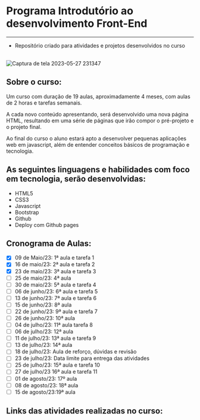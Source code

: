 # Programa Introdutório ao desenvolvimento Front-End
--------------------------------------------------------------------
- Repositório criado para atividades e projetos desenvolvidos no curso <br> <br>


![Captura de tela 2023-05-27 231347](https://github.com/sant1ana/Curso-Codifica/assets/93404790/977f377f-9098-478d-afb5-9b4f28cee317)

## Sobre o curso:

<p>Um curso com duração de 19 aulas, aproximadamente 4 meses, com aulas de 2 horas e tarefas semanais.</p>
<p>A cada novo conteúdo apresentando, será desenvolvido uma  nova página HTML, resultando em uma série de páginas que irão compor o pré-projeto e o projeto final.</p>
<p>Ao final do curso o aluno estará apto a desenvolver pequenas aplicações web em javascript, além de entender conceitos básicos de programação e tecnologia.</p>

## As seguintes linguagens e habilidades com foco em tecnologia, serão desenvolvidas:

- HTML5
- CSS3
- Javascript
- Bootstrap
- Github
- Deploy com Github pages

## Cronograma de Aulas:

- [x] 09 de Maio/23: 1ª aula e tarefa 1
- [x] 16 de maio/23: 2ª aula e tarefa 2
- [x] 23 de maio/23: 3ª aula e tarefa 3
- [ ] 25 de maio/23: 4ª aula
- [ ] 30 de maio/23: 5ª aula e tarefa 4
- [ ] 06 de junho/23: 6ª aula e tarefa 5
- [ ] 13 de junho/23: 7ª aula e tarefa 6
- [ ] 15 de junho/23: 8ª aula
- [ ] 22 de junho/23: 9ª aula e tarefa 7
- [ ] 26 de junho/23: 10ª aula
- [ ] 04 de julho/23: 11ª aula tarefa 8
- [ ] 06 de julho/23: 12ª aula
- [ ] 11 de julho/23: 13ª aula e tarefa 9
- [ ] 13 de julho/23: 14ª aula
- [ ] 18 de julho/23: Aula de reforço, dúvidas e revisão
- [ ] 23 de julho/23: Data limite para entrega das atividades
- [ ] 25 de julho/23: 15ª aula e tarefa 10
- [ ] 27 de julho/23 16ª aula e tarefa 11
- [ ] 01 de agosto/23: 17º aula
- [ ] 08 de agosto/23: 18ª aula
- [ ] 15 de agosto/23:19ª aula

## Links das atividades realizadas no curso:


